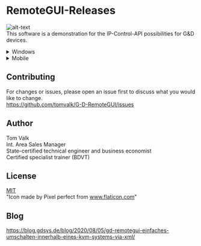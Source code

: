 # RemoteGUI-Releases

![alt-text](https://github.com/tomvalk/G-D-RemoteGUI/blob/master/Project_RemoteGUI/Resources/Picture_Header_Schrift.png?raw=true) <br/>
This software is a demonstration for the IP-Control-API possibilities for G&D devices. <br/>



<details><summary>Windows</summary>
<p>

## Releases
[![Version](https://img.shields.io/badge/Version-4.9.1-brightgreen.svg)](https://github.com/tomvalk/G-D-RemoteGUI/releases/tag/v4.9.1)

## Requirements
- Windows OS with Microsoft .net Framework 4.6 or higher
- It's recommended to use the latest G&D firmware in order to use all available functions and features
- The G&D firmware expansion IP-Control-API togehther with an activated Remote-Control-Port: 
```
Webinterface -> 'Your Device' -> Information -> Activated Features
Webinterface -> 'Your Device' -> Configuration -> Network -> Remote-Control -> TCP:xxxxx -> Enabled
```
**Fully Supported:**
- ControlCenter-Digital
- ControlCenter-Compact
- ControlCenter-IP 2.0
- MUX-NT
- MUX-ATC
- Multipower-NT

**Partially Supported:**
- DVICenter
- ControlCenter-IP 1.0
- DL-MUX

**Not Supported:**
- CATCenterNEO

## Changelog
```
4.9.2
- New ICON
- Overall improvements and bug fixes 

4.9.1
- Added the possibility to lock the RemoteGUI with a password 
	-> By default the password entry on startup is disabled and the password is 4658
- Added the setting to show only devices that are in the workplace (filter)
- Overall improvements and bug fixes 

4.9.0
- Moved RemoteMUX to the main window as a separate tab
- Moved Global Matrix Commands to the main window as a separate tab (RemoteMTX)
- Added new RemoteMP tab for controlling MultiPower-NT 
	-> Requires firmware MultiPower-NT >= 1.1.000
- Overall improvements and bug fixes 

4.8.0
- Improved RemoteGUI appearance
	-> Added a Workplace Filter
	-> Added more apperance settings
	-> Added a Dark Mode (BETA)
- Added U2-LAN/U2+ device to the RemoteGUI and [Script Builder] 
- Added new IP-Control-API features for for MUX-ATC
	-> Single Signal Switching in the [Script Builder] for MUX-ATC
	-> Requires firmware MUX-ATC >= 1.1.000

4.7.0
- Added matrix overview tab to show all connected devices (can be copied to Excel etc.)
- Added lot of commands to the [Script Builder], more than 180x commands are now supported for
	-> ControlCenter-Compact, ControlCenter-Digital, ControlCenter-IP
	-> DL-MUX, MUX-NT, MUX-ATC
	-> RemoteAccess-CPU, MultiPower-NT
- Added new IP-Control-API features for ControlCenter-Compact / ControlCenter-Digital 
	-> Added <AllowTemporaryLogon> for OpenAccess-CON via the CON context menu (right click) and in the [Script Builder] 
	-> Added <selectvideostream> for DH devices via the CON context menu (right click) and in the [Script Builder]
	-> Improved <disconnectEvent> to show total connections to each CPU live now faster and can be switched off without refresh
	-> Requires firmware CC-Compact >= 1.4.000 / CC-Digital >= 2.3.000 and MTX-CON >= 1.7.000 for <selectvideostream>
- Overall speed improvements and bug fixes 

4.6.0
- Added support for [RemoteAccess-CPU] series

4.5.0
- Filter devices depending on status directly in the GUI accessable via the list icon beside the name filter options

4.4.0
- [Script Builder] XML code now in color and colorful
- Added support for [U2+CON/CPU] series

4.3.0 
- Added [Send Message] via CON context menu (again, got lost during the 4.0.0 update)
- Added [Disconnect all CONs] to CPU context menu

4.2.0
- Show total connections to each CPU live (can be switched off in the settings)
- Select [Connections] via the CPU context menu to get a list of all connected CONs 

4.1.0
- Performance improvements for large Matrix installations
- [Highlight] and pin CPUs and CONs via the context menu

4.0.0
- New and improved [RemoteGUI] design and features
- [Script Builder] improved for offline use
- Overall improvements and bug fixes

3.6.0
- New [Script Builder] layout

3.5.0
- Added a [SNMP Tester] accessable via the settings

3.4.0
- Show monitoring now supports [CON-2] and [DH] devices

3.3.0
- Added support for SNMP firmware detection

3.2.0
- [Script Builder] improvements and bug fixes

3.1.0
- Improved push notifications process

3.0.0
- Added support for [ControlCenter-IP] series

2.5.0
- [Script Builder] can now be used without active connection to the matrix

2.4.0
- Added support for [MUX-ATC] series
- Added support for [MUX-NT] series

2.3.0
- Improvements for large Matrix installations
- Added new features to [Script Builder]

2.2.0
- Added a counter for CPU and CON modules

2.1.0
- Added an option to filter CON and CPU modules by name

2.0.0
- New and improved [RemoteGUI] design and features

1.6.0
- Added [Hide] option on the right click context menu 
  -> This will hide the CON or CPU icons until you refresh or restart the [RemoteGUI]

1.5.0
- New [IP-Control-API] features added 
  -> Push Notifications <peripheral_power_on/off_event>
  -> <MatrixConnectionList> for Console and Targets

1.4.0
- Added layout options
- Added support for bridged [CATPro2] modules

1.3.0
- Added [U2-R-CPU/CON] support

1.2.0
- Push-Notifications now support live online / offline detection

1.1.0
- Newly connected devices are now added automatically to the [RemoteGUI]
- The matrix connection list can be updated by pressing the refresh button
- Login window appears if no user is logged in on a console
- Error messages when executing commands are now displayed with detailed information

1.0.0
- First release
```


</p>
</details>



<details><summary>Mobile</summary>
<p>

# MobileGUI
This software is a demonstration for the IP-Control-API possibilities for G&D devices on mobile devices <br/>

## Releases
[![Version](https://img.shields.io/badge/Version-0.1.0-red.svg)](https://github.com/tomvalk/MobileGUI/releases/)


## Requirements
- Android 5.0 / FireOS 5 or higher
- iOS 12.5 or higher
- It's recommended to use the latest G&D firmware in order to use all available functions and features
- The G&D firmware expansion IP-Control-API togehther with an activated Remote-Control-Port: 
```
Webinterface -> 'Your Device' -> Information -> Activated Features
Webinterface -> 'Your Device' -> Configuration -> Network -> Remote-Control -> TCP:xxxxx -> Enabled
```

## Installation
### Android / FireOS
- Go to Menu > Settings > Security > and check Unknown Sources to allow your phone to install apps from sources other than the Google Play Store.
- You can install APK files on your Android smartphone or tablet directly from your browser / file explorer app.
### iOS
- The IPA file is only signed with a Free Developer Account so you need to be creative :)
- Use http://www.cydiaimpactor.com/
- Use xCode to sign it with your own certificat (https://www.ketzler.de/2011/01/resign-an-iphone-app-insert-new-bundle-id-and-send-to-xcode-organizer-for-upload/)


## Changelog
```
0.1.0
- Alpha

0.0.1
- POC
```

</p>
</details>

## Contributing
For changes or issues, please open an issue first to discuss what you would like to change. <br/>
https://github.com/tomvalk/G-D-RemoteGUI/issues

## Author
Tom Valk   <br/>
Int. Area Sales Manager  <br/>
State-certified technical engineer and business economist <br/>
Certified specialist trainer (BDVT)

## License
[MIT](https://choosealicense.com/licenses/mit/) <br/>
"Icon made by Pixel perfect from www.flaticon.com"

## Blog
https://blog.gdsys.de/blog/2020/08/05/gd-remotegui-einfaches-umschalten-innerhalb-eines-kvm-systems-via-xml/


